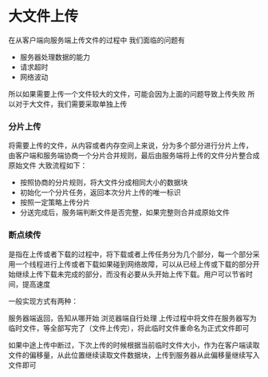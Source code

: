 # 大文件上传

在从客户端向服务端上传文件的过程中
我们面临的问题有

- 服务器处理数据的能力
- 请求超时
- 网络波动

所以如果需要上传一个文件较大的文件，可能会因为上面的问题导致上传失败
所以对于大文件，我们需要采取单独上传

### 分片上传

将需要上传的文件，从内容或者内存空间上来说，分为多个部分进行分片上传， 由客户端和服务端协商一个分片合并规则，最后由服务端将上传的文件分片整合成原始文件
大致流程如下：

- 按照协商的分片规则，将大文件分成相同大小的数据块
- 初始化一个分片任务，返回本次分片上传的唯一标识
- 按照一定策略上传分片
- 分送完成后，服务端判断文件是否完整，如果完整则合并成原始文件

### 断点续传

是指在上传或者下载的过程中，将下载或者上传任务分为几个部分，每一个部分采用一个线程进行上传或者下载如果碰到网络故障，可以从已经上传或下载的部分开始继续上传下载未完成的部分，而没有必要从头开始上传下载。用户可以节省时间，提高速度

一般实现方式有两种：

服务器端返回，告知从哪开始
浏览器端自行处理
上传过程中将文件在服务器写为临时文件，等全部写完了（文件上传完），将此临时文件重命名为正式文件即可

如果中途上传中断过，下次上传的时候根据当前临时文件大小，作为在客户端读取文件的偏移量，从此位置继续读取文件数据块，上传到服务器从此偏移量继续写入文件即可
